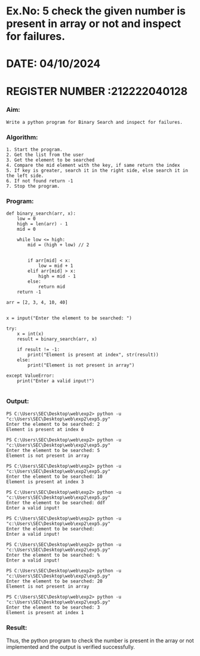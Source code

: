 # Ex.No: 5 check the given number is present in array or not and inspect for failures.


# DATE: 04/10/2024
# REGISTER NUMBER :212222040128


### Aim: 
    Write a python program for Binary Search and inspect for failures. 
### Algorithm: 
    1. Start the program. 
    2. Get the list from the user 
    3. Get the element to be searched 
    4. Compare the mid element with the key, if same return the index 
    5. If key is greater, search it in the right side, else search it in the left side. 
    6. If not found return -1 
    7. Stop the program.

### Program:
```
def binary_search(arr, x):
    low = 0
    high = len(arr) - 1
    mid = 0

    while low <= high:
        mid = (high + low) // 2

     
        if arr[mid] < x:
            low = mid + 1
        elif arr[mid] > x:
            high = mid - 1
        else:
            return mid 
    return -1  

arr = [2, 3, 4, 10, 40]


x = input("Enter the element to be searched: ")

try:
    x = int(x)  
    result = binary_search(arr, x) 

    if result != -1:
        print("Element is present at index", str(result))
    else:
        print("Element is not present in array")

except ValueError:
    print("Enter a valid input!")  


```
### Output:
```
PS C:\Users\SEC\Desktop\web\exp2> python -u "c:\Users\SEC\Desktop\web\exp2\exp5.py"
Enter the element to be searched: 2
Element is present at index 0

PS C:\Users\SEC\Desktop\web\exp2> python -u "c:\Users\SEC\Desktop\web\exp2\exp5.py"
Enter the element to be searched: 5
Element is not present in array

PS C:\Users\SEC\Desktop\web\exp2> python -u "c:\Users\SEC\Desktop\web\exp2\exp5.py"
Enter the element to be searched: 10
Element is present at index 3

PS C:\Users\SEC\Desktop\web\exp2> python -u "c:\Users\SEC\Desktop\web\exp2\exp5.py"
Enter the element to be searched: ddf
Enter a valid input!

PS C:\Users\SEC\Desktop\web\exp2> python -u "c:\Users\SEC\Desktop\web\exp2\exp5.py"
Enter the element to be searched:  
Enter a valid input!

PS C:\Users\SEC\Desktop\web\exp2> python -u "c:\Users\SEC\Desktop\web\exp2\exp5.py"
Enter the element to be searched: %
Enter a valid input!

PS C:\Users\SEC\Desktop\web\exp2> python -u "c:\Users\SEC\Desktop\web\exp2\exp5.py"
Enter the element to be searched: 20
Element is not present in array

PS C:\Users\SEC\Desktop\web\exp2> python -u "c:\Users\SEC\Desktop\web\exp2\exp5.py"
Enter the element to be searched: 3
Element is present at index 1
```


### Result:
Thus, the python program to check the number is present in the array or not implemented and the output is verified successfully.
